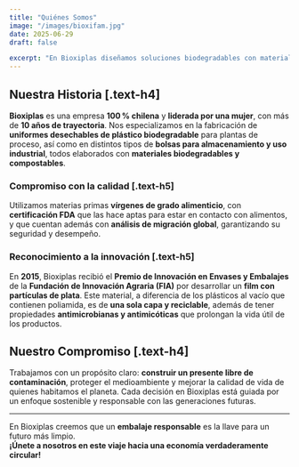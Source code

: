```yaml
---
title: "Quiénes Somos"
image: "/images/bioxifam.jpg"
date: 2025-06-29
draft: false

excerpt: "En Bioxiplas diseñamos soluciones biodegradables con materiales certificados, pensando en el futuro del planeta y en la seguridad de cada industria."
---
```


## Nuestra Historia [.text-h4]

**Bioxiplas** es una empresa **100 % chilena** y **liderada por una mujer**, con más de **10 años de trayectoria**. Nos especializamos en la fabricación de **uniformes desechables de plástico biodegradable** para plantas de proceso, así como en distintos tipos de **bolsas para almacenamiento y uso industrial**, todos elaborados con **materiales biodegradables y compostables**.

### Compromiso con la calidad [.text-h5]

Utilizamos materias primas **vírgenes de grado alimenticio**, con **certificación FDA** que las hace aptas para estar en contacto con alimentos, y que cuentan además con **análisis de migración global**, garantizando su seguridad y desempeño.

### Reconocimiento a la innovación [.text-h5]

En **2015**, Bioxiplas recibió el **Premio de Innovación en Envases y Embalajes** de la **Fundación de Innovación Agraria (FIA)** por desarrollar un **film con partículas de plata**. Este material, a diferencia de los plásticos al vacío que contienen poliamida, es de **una sola capa y reciclable**, además de tener propiedades **antimicrobianas y antimicóticas** que prolongan la vida útil de los productos.

## Nuestro Compromiso [.text-h4]

Trabajamos con un propósito claro: **construir un presente libre de contaminación**, proteger el medioambiente y mejorar la calidad de vida de quienes habitamos el planeta. Cada decisión en Bioxiplas está guiada por un enfoque sostenible y responsable con las generaciones futuras.

---

En Bioxiplas creemos que un **embalaje responsable** es la llave para un futuro más limpio.  
**¡Únete a nosotros en este viaje hacia una economía verdaderamente circular!**
